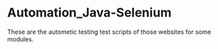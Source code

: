 # Automation_Java-Selenium
These are the autometic testing test scripts of those websites for some modules.
